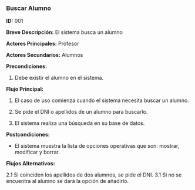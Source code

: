 ### Buscar Alumno

**ID:** 001 

**Breve Descripción:** El sistema busca un alumno

**Actores Principales:** Profesor

**Actores Secundarios:** Alumnos

**Precondiciones:** 

1. Debe existir el alumno en el sistema.

**Flujo Principal:**

1. El caso de uso comienza cuando el sistema necesita buscar un alumno.

2. Se pide el DNI o apellidos de un alumno para buscarlo.

3. El sistema realiza una búsqueda en su base de datos.

**Postcondiciones:**

* El sistema muestra la lista de opciones operativas que son: mostrar, modificar y borrar.

**Flujos Alternativos:**

2.1	Si coinciden los apellidos de dos alumnos, se pide el DNI.
3.1	Si no se encuentra al alumno se dará la opción de añadirlo.